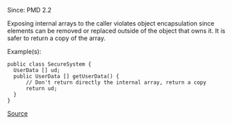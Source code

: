 Since: PMD 2.2

Exposing internal arrays to the caller violates object encapsulation since elements can be 
removed or replaced outside of the object that owns it. It is safer to return a copy of the array.

Example(s):
```
public class SecureSystem {
  UserData [] ud;
  public UserData [] getUserData() {
      // Don't return directly the internal array, return a copy
      return ud;
  }
}
```

[Source](https://pmd.github.io/pmd-5.6.1/pmd-java/rules/java/sunsecure.html#MethodReturnsInternalArray)
